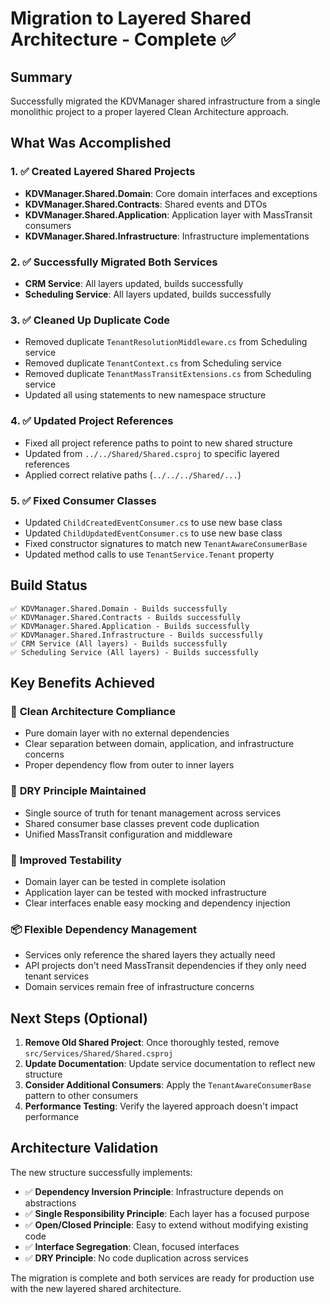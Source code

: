 # Migration to Layered Shared Architecture - Complete ✅

## Summary

Successfully migrated the KDVManager shared infrastructure from a single monolithic project to a proper layered Clean Architecture approach.

## What Was Accomplished

### 1. ✅ Created Layered Shared Projects
- **KDVManager.Shared.Domain**: Core domain interfaces and exceptions
- **KDVManager.Shared.Contracts**: Shared events and DTOs  
- **KDVManager.Shared.Application**: Application layer with MassTransit consumers
- **KDVManager.Shared.Infrastructure**: Infrastructure implementations

### 2. ✅ Successfully Migrated Both Services
- **CRM Service**: All layers updated, builds successfully
- **Scheduling Service**: All layers updated, builds successfully

### 3. ✅ Cleaned Up Duplicate Code
- Removed duplicate `TenantResolutionMiddleware.cs` from Scheduling service
- Removed duplicate `TenantContext.cs` from Scheduling service  
- Removed duplicate `TenantMassTransitExtensions.cs` from Scheduling service
- Updated all using statements to new namespace structure

### 4. ✅ Updated Project References
- Fixed all project reference paths to point to new shared structure
- Updated from `../../Shared/Shared.csproj` to specific layered references
- Applied correct relative paths (`../../../Shared/...`)

### 5. ✅ Fixed Consumer Classes
- Updated `ChildCreatedEventConsumer.cs` to use new base class
- Updated `ChildUpdatedEventConsumer.cs` to use new base class
- Fixed constructor signatures to match new `TenantAwareConsumerBase`
- Updated method calls to use `TenantService.Tenant` property

## Build Status
```
✅ KDVManager.Shared.Domain - Builds successfully
✅ KDVManager.Shared.Contracts - Builds successfully  
✅ KDVManager.Shared.Application - Builds successfully
✅ KDVManager.Shared.Infrastructure - Builds successfully
✅ CRM Service (All layers) - Builds successfully
✅ Scheduling Service (All layers) - Builds successfully
```

## Key Benefits Achieved

### 🎯 **Clean Architecture Compliance**
- Pure domain layer with no external dependencies
- Clear separation between domain, application, and infrastructure concerns
- Proper dependency flow from outer to inner layers

### 🔄 **DRY Principle Maintained**
- Single source of truth for tenant management across services
- Shared consumer base classes prevent code duplication
- Unified MassTransit configuration and middleware

### 🧪 **Improved Testability**
- Domain layer can be tested in complete isolation
- Application layer can be tested with mocked infrastructure
- Clear interfaces enable easy mocking and dependency injection

### 📦 **Flexible Dependency Management**
- Services only reference the shared layers they actually need
- API projects don't need MassTransit dependencies if they only need tenant services
- Domain services remain free of infrastructure concerns

## Next Steps (Optional)

1. **Remove Old Shared Project**: Once thoroughly tested, remove `src/Services/Shared/Shared.csproj`
2. **Update Documentation**: Update service documentation to reflect new structure
3. **Consider Additional Consumers**: Apply the `TenantAwareConsumerBase` pattern to other consumers
4. **Performance Testing**: Verify the layered approach doesn't impact performance

## Architecture Validation

The new structure successfully implements:
- ✅ **Dependency Inversion Principle**: Infrastructure depends on abstractions
- ✅ **Single Responsibility Principle**: Each layer has a focused purpose  
- ✅ **Open/Closed Principle**: Easy to extend without modifying existing code
- ✅ **Interface Segregation**: Clean, focused interfaces
- ✅ **DRY Principle**: No code duplication across services

The migration is complete and both services are ready for production use with the new layered shared architecture.
